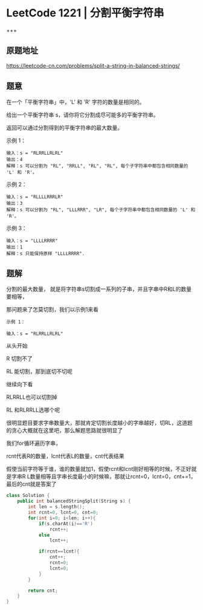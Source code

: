 # LeetCode 1221 | 分割平衡字符串

+++

## 原题地址

<https://leetcode-cn.com/problems/split-a-string-in-balanced-strings/>



## 题意

在一个「平衡字符串」中，'L' 和 'R' 字符的数量是相同的。

给出一个平衡字符串 s，请你将它分割成尽可能多的平衡字符串。

返回可以通过分割得到的平衡字符串的最大数量。

 

示例 1：

~~~
输入：s = "RLRRLLRLRL"
输出：4
解释：s 可以分割为 "RL", "RRLL", "RL", "RL", 每个子字符串中都包含相同数量的 'L' 和 'R'。
~~~

示例 2：

~~~
输入：s = "RLLLLRRRLR"
输出：3
解释：s 可以分割为 "RL", "LLLRRR", "LR", 每个子字符串中都包含相同数量的 'L' 和 'R'。
~~~

示例 3：

~~~
输入：s = "LLLLRRRR"
输出：1
解释：s 只能保持原样 "LLLLRRRR".
~~~





## 题解

分割的最大数量， 就是将字符串s切割成一系列的子串，并且字串中R和L的数量要相等，

那问题来了怎莫切割，我们以示例1来看

~~~
示例 1：

输入：s = "RLRRLLRLRL"
~~~

从头开始

R 切割不了

RL 能切割，那到底切不切呢

继续向下看

RLRRLL也可以切割掉

RL 和RLRRLL选哪个呢

很明显题目要求字串数量大，那就肯定切割长度越小的字串越好，切RL，这道题的贪心大概就在这里吧，那么解题思路就很明显了

我们for循环遍历字串，

rcnt代表R的数量，lcnt代表L的数量，cnt代表结果

假使当前字符等于谁，谁的数量就加1，假使rcnt和lcnt刚好相等的时候，不正好就是字串R L数量相等且字串长度最小的时候嘛，那就让rcnt=0，lcnt=0，cnt+=1，最后的cnt就是答案了



~~~cpp
class Solution {
    public int balancedStringSplit(String s) {
        int len = s.length();
        int rcnt=0, lcnt=0, cnt=0;
        for(int i=0; i<len; i++){
            if(s.charAt(i)=='R')
                rcnt++;
            else
                lcnt++;

            if(rcnt==lcnt){
                cnt++;
                rcnt=0;
                lcnt=0;
            }
        }

        return cnt;
    }
}
~~~

